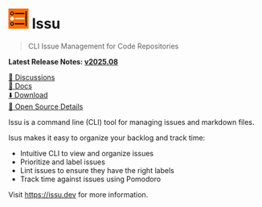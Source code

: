 # <img alt=logo src=issu.png width=40px> Issu

> CLI Issue Management for Code Repositories

**Latest Release Notes: [v2025.08](https://issu.dev/blog/whats-new-202508/)**

[:speech_balloon: Discussions](https://issu.dev/docs/references/mailing-lists/)\
[:book: Docs](https://issu.dev/docs/)\
[:arrow_down: Download](https://issu.dev/docs/guides/install-issu/)\
[:eyes: Open Source Details](https://candid.dev/open-source)

Issu is a command line (CLI) tool for managing issues and markdown files.

Isus makes it easy to organize your backlog and track time:

- Intuitive CLI to view and organize issues
- Prioritize and label issues
- Lint issues to ensure they have the right labels
- Track time against issues using Pomodoro

Visit https://issu.dev for more information.
